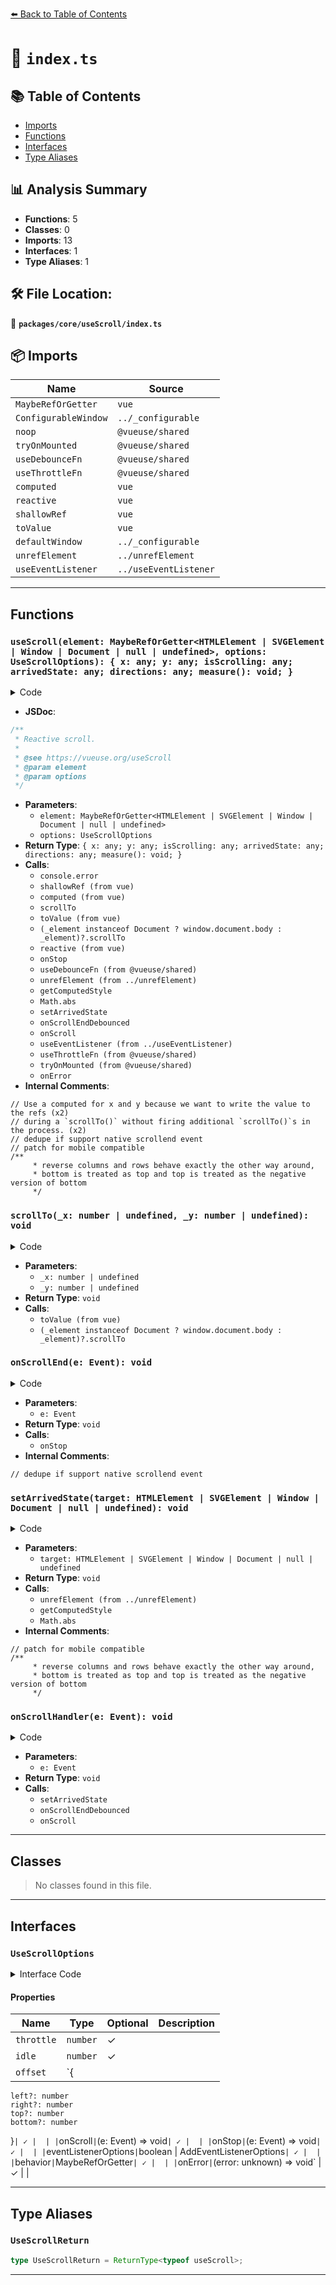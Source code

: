 [⬅️ Back to Table of Contents](../../../index.md)

# 📄 `index.ts`

## 📚 Table of Contents

- [Imports](#imports)
- [Functions](#functions)
- [Interfaces](#interfaces)
- [Type Aliases](#type-aliases)

## 📊 Analysis Summary

- **Functions**: 5
- **Classes**: 0
- **Imports**: 13
- **Interfaces**: 1
- **Type Aliases**: 1

## 🛠️ File Location:
📂 **`packages/core/useScroll/index.ts`**

## 📦 Imports

| Name | Source |
|------|--------|
| `MaybeRefOrGetter` | `vue` |
| `ConfigurableWindow` | `../_configurable` |
| `noop` | `@vueuse/shared` |
| `tryOnMounted` | `@vueuse/shared` |
| `useDebounceFn` | `@vueuse/shared` |
| `useThrottleFn` | `@vueuse/shared` |
| `computed` | `vue` |
| `reactive` | `vue` |
| `shallowRef` | `vue` |
| `toValue` | `vue` |
| `defaultWindow` | `../_configurable` |
| `unrefElement` | `../unrefElement` |
| `useEventListener` | `../useEventListener` |


---

## Functions

### `useScroll(element: MaybeRefOrGetter<HTMLElement | SVGElement | Window | Document | null | undefined>, options: UseScrollOptions): { x: any; y: any; isScrolling: any; arrivedState: any; directions: any; measure(): void; }`

<details><summary>Code</summary>

```ts
export function useScroll(
  element: MaybeRefOrGetter<HTMLElement | SVGElement | Window | Document | null | undefined>,
  options: UseScrollOptions = {},
) {
  const {
    throttle = 0,
    idle = 200,
    onStop = noop,
    onScroll = noop,
    offset = {
      left: 0,
      right: 0,
      top: 0,
      bottom: 0,
    },
    eventListenerOptions = {
      capture: false,
      passive: true,
    },
    behavior = 'auto',
    window = defaultWindow,
    onError = (e) => { console.error(e) },
  } = options

  const internalX = shallowRef(0)
  const internalY = shallowRef(0)

  // Use a computed for x and y because we want to write the value to the refs
  // during a `scrollTo()` without firing additional `scrollTo()`s in the process.
  const x = computed({
    get() {
      return internalX.value
    },
    set(x) {
      scrollTo(x, undefined)
    },
  })

  const y = computed({
    get() {
      return internalY.value
    },
    set(y) {
      scrollTo(undefined, y)
    },
  })

  function scrollTo(_x: number | undefined, _y: number | undefined) {
    if (!window)
      return

    const _element = toValue(element)
    if (!_element)
      return

    (_element instanceof Document ? window.document.body : _element)?.scrollTo({
      top: toValue(_y) ?? y.value,
      left: toValue(_x) ?? x.value,
      behavior: toValue(behavior),
    })
    const scrollContainer
      = (_element as Window)?.document?.documentElement
        || (_element as Document)?.documentElement
        || (_element as Element)
    if (x != null)
      internalX.value = scrollContainer.scrollLeft
    if (y != null)
      internalY.value = scrollContainer.scrollTop
  }

  const isScrolling = shallowRef(false)
  const arrivedState = reactive({
    left: true,
    right: false,
    top: true,
    bottom: false,
  })
  const directions = reactive({
    left: false,
    right: false,
    top: false,
    bottom: false,
  })

  const onScrollEnd = (e: Event) => {
    // dedupe if support native scrollend event
    if (!isScrolling.value)
      return

    isScrolling.value = false
    directions.left = false
    directions.right = false
    directions.top = false
    directions.bottom = false
    onStop(e)
  }
  const onScrollEndDebounced = useDebounceFn(onScrollEnd, throttle + idle)

  const setArrivedState = (target: HTMLElement | SVGElement | Window | Document | null | undefined) => {
    if (!window)
      return

    const el: Element = (
      (target as Window)?.document?.documentElement
      || (target as Document)?.documentElement
      || unrefElement(target as HTMLElement | SVGElement)
    ) as Element

    const { display, flexDirection, direction } = getComputedStyle(el)
    const directionMultipler = direction === 'rtl' ? -1 : 1

    const scrollLeft = el.scrollLeft
    directions.left = scrollLeft < internalX.value
    directions.right = scrollLeft > internalX.value

    const left = Math.abs(scrollLeft * directionMultipler) <= (offset.left || 0)
    const right = Math.abs(scrollLeft * directionMultipler)
      + el.clientWidth >= el.scrollWidth
      - (offset.right || 0)
      - ARRIVED_STATE_THRESHOLD_PIXELS

    if (display === 'flex' && flexDirection === 'row-reverse') {
      arrivedState.left = right
      arrivedState.right = left
    }
    else {
      arrivedState.left = left
      arrivedState.right = right
    }

    internalX.value = scrollLeft

    let scrollTop = el.scrollTop

    // patch for mobile compatible
    if (target === window.document && !scrollTop)
      scrollTop = window.document.body.scrollTop

    directions.top = scrollTop < internalY.value
    directions.bottom = scrollTop > internalY.value
    const top = Math.abs(scrollTop) <= (offset.top || 0)
    const bottom = Math.abs(scrollTop)
      + el.clientHeight >= el.scrollHeight
      - (offset.bottom || 0)
      - ARRIVED_STATE_THRESHOLD_PIXELS

    /**
     * reverse columns and rows behave exactly the other way around,
     * bottom is treated as top and top is treated as the negative version of bottom
     */
    if (display === 'flex' && flexDirection === 'column-reverse') {
      arrivedState.top = bottom
      arrivedState.bottom = top
    }
    else {
      arrivedState.top = top
      arrivedState.bottom = bottom
    }

    internalY.value = scrollTop
  }

  const onScrollHandler = (e: Event) => {
    if (!window)
      return

    const eventTarget = (
      (e.target as Document).documentElement ?? e.target
    ) as HTMLElement

    setArrivedState(eventTarget)

    isScrolling.value = true
    onScrollEndDebounced(e)
    onScroll(e)
  }

  useEventListener(
    element,
    'scroll',
    throttle ? useThrottleFn(onScrollHandler, throttle, true, false) : onScrollHandler,
    eventListenerOptions,
  )

  tryOnMounted(() => {
    try {
      const _element = toValue(element)
      if (!_element)
        return
      setArrivedState(_element)
    }
    catch (e) {
      onError(e)
    }
  })

  useEventListener(
    element,
    'scrollend',
    onScrollEnd,
    eventListenerOptions,
  )

  return {
    x,
    y,
    isScrolling,
    arrivedState,
    directions,
    measure() {
      const _element = toValue(element)

      if (window && _element)
        setArrivedState(_element)
    },
  }
}
```
</details>

- **JSDoc**:
```ts
/**
 * Reactive scroll.
 *
 * @see https://vueuse.org/useScroll
 * @param element
 * @param options
 */
```

- **Parameters**:
  - `element: MaybeRefOrGetter<HTMLElement | SVGElement | Window | Document | null | undefined>`
  - `options: UseScrollOptions`
- **Return Type**: `{ x: any; y: any; isScrolling: any; arrivedState: any; directions: any; measure(): void; }`
- **Calls**:
  - `console.error`
  - `shallowRef (from vue)`
  - `computed (from vue)`
  - `scrollTo`
  - `toValue (from vue)`
  - `(_element instanceof Document ? window.document.body : _element)?.scrollTo`
  - `reactive (from vue)`
  - `onStop`
  - `useDebounceFn (from @vueuse/shared)`
  - `unrefElement (from ../unrefElement)`
  - `getComputedStyle`
  - `Math.abs`
  - `setArrivedState`
  - `onScrollEndDebounced`
  - `onScroll`
  - `useEventListener (from ../useEventListener)`
  - `useThrottleFn (from @vueuse/shared)`
  - `tryOnMounted (from @vueuse/shared)`
  - `onError`
- **Internal Comments**:
```
// Use a computed for x and y because we want to write the value to the refs (x2)
// during a `scrollTo()` without firing additional `scrollTo()`s in the process. (x2)
// dedupe if support native scrollend event
// patch for mobile compatible
/**
     * reverse columns and rows behave exactly the other way around,
     * bottom is treated as top and top is treated as the negative version of bottom
     */
```

### `scrollTo(_x: number | undefined, _y: number | undefined): void`

<details><summary>Code</summary>

```ts
function scrollTo(_x: number | undefined, _y: number | undefined) {
    if (!window)
      return

    const _element = toValue(element)
    if (!_element)
      return

    (_element instanceof Document ? window.document.body : _element)?.scrollTo({
      top: toValue(_y) ?? y.value,
      left: toValue(_x) ?? x.value,
      behavior: toValue(behavior),
    })
    const scrollContainer
      = (_element as Window)?.document?.documentElement
        || (_element as Document)?.documentElement
        || (_element as Element)
    if (x != null)
      internalX.value = scrollContainer.scrollLeft
    if (y != null)
      internalY.value = scrollContainer.scrollTop
  }
```
</details>

- **Parameters**:
  - `_x: number | undefined`
  - `_y: number | undefined`
- **Return Type**: `void`
- **Calls**:
  - `toValue (from vue)`
  - `(_element instanceof Document ? window.document.body : _element)?.scrollTo`
### `onScrollEnd(e: Event): void`

<details><summary>Code</summary>

```ts
(e: Event) => {
    // dedupe if support native scrollend event
    if (!isScrolling.value)
      return

    isScrolling.value = false
    directions.left = false
    directions.right = false
    directions.top = false
    directions.bottom = false
    onStop(e)
  }
```
</details>

- **Parameters**:
  - `e: Event`
- **Return Type**: `void`
- **Calls**:
  - `onStop`
- **Internal Comments**:
```
// dedupe if support native scrollend event
```

### `setArrivedState(target: HTMLElement | SVGElement | Window | Document | null | undefined): void`

<details><summary>Code</summary>

```ts
(target: HTMLElement | SVGElement | Window | Document | null | undefined) => {
    if (!window)
      return

    const el: Element = (
      (target as Window)?.document?.documentElement
      || (target as Document)?.documentElement
      || unrefElement(target as HTMLElement | SVGElement)
    ) as Element

    const { display, flexDirection, direction } = getComputedStyle(el)
    const directionMultipler = direction === 'rtl' ? -1 : 1

    const scrollLeft = el.scrollLeft
    directions.left = scrollLeft < internalX.value
    directions.right = scrollLeft > internalX.value

    const left = Math.abs(scrollLeft * directionMultipler) <= (offset.left || 0)
    const right = Math.abs(scrollLeft * directionMultipler)
      + el.clientWidth >= el.scrollWidth
      - (offset.right || 0)
      - ARRIVED_STATE_THRESHOLD_PIXELS

    if (display === 'flex' && flexDirection === 'row-reverse') {
      arrivedState.left = right
      arrivedState.right = left
    }
    else {
      arrivedState.left = left
      arrivedState.right = right
    }

    internalX.value = scrollLeft

    let scrollTop = el.scrollTop

    // patch for mobile compatible
    if (target === window.document && !scrollTop)
      scrollTop = window.document.body.scrollTop

    directions.top = scrollTop < internalY.value
    directions.bottom = scrollTop > internalY.value
    const top = Math.abs(scrollTop) <= (offset.top || 0)
    const bottom = Math.abs(scrollTop)
      + el.clientHeight >= el.scrollHeight
      - (offset.bottom || 0)
      - ARRIVED_STATE_THRESHOLD_PIXELS

    /**
     * reverse columns and rows behave exactly the other way around,
     * bottom is treated as top and top is treated as the negative version of bottom
     */
    if (display === 'flex' && flexDirection === 'column-reverse') {
      arrivedState.top = bottom
      arrivedState.bottom = top
    }
    else {
      arrivedState.top = top
      arrivedState.bottom = bottom
    }

    internalY.value = scrollTop
  }
```
</details>

- **Parameters**:
  - `target: HTMLElement | SVGElement | Window | Document | null | undefined`
- **Return Type**: `void`
- **Calls**:
  - `unrefElement (from ../unrefElement)`
  - `getComputedStyle`
  - `Math.abs`
- **Internal Comments**:
```
// patch for mobile compatible
/**
     * reverse columns and rows behave exactly the other way around,
     * bottom is treated as top and top is treated as the negative version of bottom
     */
```

### `onScrollHandler(e: Event): void`

<details><summary>Code</summary>

```ts
(e: Event) => {
    if (!window)
      return

    const eventTarget = (
      (e.target as Document).documentElement ?? e.target
    ) as HTMLElement

    setArrivedState(eventTarget)

    isScrolling.value = true
    onScrollEndDebounced(e)
    onScroll(e)
  }
```
</details>

- **Parameters**:
  - `e: Event`
- **Return Type**: `void`
- **Calls**:
  - `setArrivedState`
  - `onScrollEndDebounced`
  - `onScroll`

---

## Classes

> No classes found in this file.


---

## Interfaces

### `UseScrollOptions`

<details><summary>Interface Code</summary>

```ts
export interface UseScrollOptions extends ConfigurableWindow {
  /**
   * Throttle time for scroll event, it’s disabled by default.
   *
   * @default 0
   */
  throttle?: number

  /**
   * The check time when scrolling ends.
   * This configuration will be setting to (throttle + idle) when the `throttle` is configured.
   *
   * @default 200
   */
  idle?: number

  /**
   * Offset arrived states by x pixels
   *
   */
  offset?: {
    left?: number
    right?: number
    top?: number
    bottom?: number
  }

  /**
   * Trigger it when scrolling.
   *
   */
  onScroll?: (e: Event) => void

  /**
   * Trigger it when scrolling ends.
   *
   */
  onStop?: (e: Event) => void

  /**
   * Listener options for scroll event.
   *
   * @default {capture: false, passive: true}
   */
  eventListenerOptions?: boolean | AddEventListenerOptions

  /**
   * Optionally specify a scroll behavior of `auto` (default, not smooth scrolling) or
   * `smooth` (for smooth scrolling) which takes effect when changing the `x` or `y` refs.
   *
   * @default 'auto'
   */
  behavior?: MaybeRefOrGetter<ScrollBehavior>

  /**
   * On error callback
   *
   * Default log error to `console.error`
   */
  onError?: (error: unknown) => void
}
```
</details>

#### Properties

| Name | Type | Optional | Description |
|------|------|----------|-------------|
| `throttle` | `number` | ✓ |  |
| `idle` | `number` | ✓ |  |
| `offset` | `{
    left?: number
    right?: number
    top?: number
    bottom?: number
  }` | ✓ |  |
| `onScroll` | `(e: Event) => void` | ✓ |  |
| `onStop` | `(e: Event) => void` | ✓ |  |
| `eventListenerOptions` | `boolean | AddEventListenerOptions` | ✓ |  |
| `behavior` | `MaybeRefOrGetter<ScrollBehavior>` | ✓ |  |
| `onError` | `(error: unknown) => void` | ✓ |  |


---

## Type Aliases

### `UseScrollReturn`

```ts
type UseScrollReturn = ReturnType<typeof useScroll>;
```


---